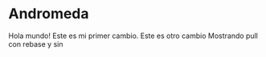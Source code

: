 # Andromeda
Hola mundo! Este es mi primer cambio.
Este es otro cambio
Mostrando pull con rebase y sin
